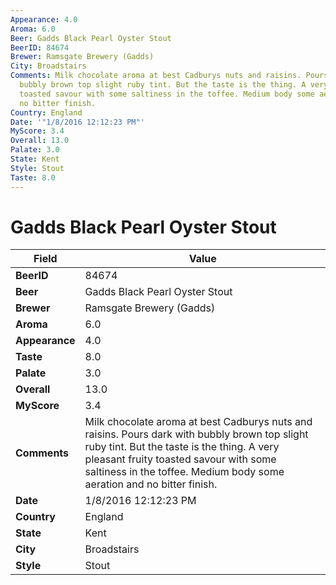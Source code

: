 ```yaml
---
Appearance: 4.0
Aroma: 6.0
Beer: Gadds Black Pearl Oyster Stout
BeerID: 84674
Brewer: Ramsgate Brewery (Gadds)
City: Broadstairs
Comments: Milk chocolate aroma at best Cadburys nuts and raisins. Pours dark with
  bubbly brown top slight ruby tint. But the taste is the thing. A very pleasant fruity
  toasted savour with some saltiness in the toffee. Medium body some aeration and
  no bitter finish.
Country: England
Date: '"1/8/2016 12:12:23 PM"'
MyScore: 3.4
Overall: 13.0
Palate: 3.0
State: Kent
Style: Stout
Taste: 8.0
---
```


# Gadds Black Pearl Oyster Stout

| Field         | Value |
|---------------|-------|
| **BeerID** | 84674 |
| **Beer** | Gadds Black Pearl Oyster Stout |
| **Brewer** | Ramsgate Brewery (Gadds) |
| **Aroma** | 6.0 |
| **Appearance** | 4.0 |
| **Taste** | 8.0 |
| **Palate** | 3.0 |
| **Overall** | 13.0 |
| **MyScore** | 3.4 |
| **Comments** | Milk chocolate aroma at best Cadburys nuts and raisins. Pours dark with bubbly brown top slight ruby tint. But the taste is the thing. A very pleasant fruity toasted savour with some saltiness in the toffee. Medium body some aeration and no bitter finish. |
| **Date** | 1/8/2016 12:12:23 PM |
| **Country** | England |
| **State** | Kent |
| **City** | Broadstairs |
| **Style** | Stout |
